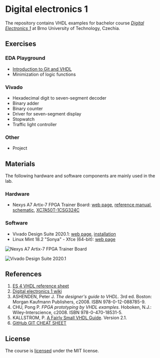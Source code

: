 
# Digital electronics 1

The repository contains VHDL examples for bachelor course [*Digital Electronics 1*](https://www.vutbr.cz/en/students/courses/detail/224131) at Brno University of Technology, Czechia.

## Exercises

### EDA Playground

* [Introduction to Git and VHDL](Labs/01-gates)
* Minimization of logic functions

### Vivado

* Hexadecimal digit to seven-segment decoder
* Binary adder
* Binary counter
* Driver for seven-segment display
* Stopwatch
* Traffic light controller

### Other

* Project


## Materials

The following hardware and software components are mainly used in the lab.

### Hardware

* Nexys A7 Artix-7 FPGA Trainer Board: [web page](https://store.digilentinc.com/nexys-a7-fpga-trainer-board-recommended-for-ece-curriculum/), [reference manual](https://reference.digilentinc.com/reference/programmable-logic/nexys-a7/reference-manual), [schematic](Docs/nexys-a7-sch.pdf), [XC7A50T-1CSG324C](Docs/ds180_7Series_Overview.pdf)

### Software

* Vivado Design Suite 2020.1: [web page](https://www.xilinx.com/products/design-tools/vivado.html), [installation](https://github.com/tomas-fryza/Digital-electronics-1/wiki)
* Linux Mint 18.2 "Sonya" - Xfce (64-bit): [web page](https://linuxmint.com/download_all.php)

![Nexys A7 Artix-7 FPGA Trainer Board](Images/TBD)

![Vivado Design Suite 2020.1](Images/TBD)


## References

1. [ES 4 VHDL reference sheet](Docs/vhdl_cheatsheet.pdf)
2. [Digital electronics 1 wiki](https://github.com/tomas-fryza/Digital-electronics-1/wiki)
3. ASHENDEN, Peter J. *The designer's guide to VHDL.* 3rd ed. Boston: Morgan Kaufmann Publishers, c2008. ISBN 978-0-12-088785-9.
4. CHU, Pong P. *FPGA prototyping by VHDL examples.* Hoboken, N.J.: Wiley-Interscience, c2008. ISBN 978-0-470-18531-5.
5. KALLSTROM, P. [A Fairly Small VHDL Guide](Docs/VHDL_guide.pdf). Version 2.1.
6. [GitHub GIT CHEAT SHEET](Docs/git_cheatsheet.pdf)


## License

The course is [licensed](https://github.com/tomas-fryza/Digital-electronics-1/blob/master/LICENSE) under the MIT license.
